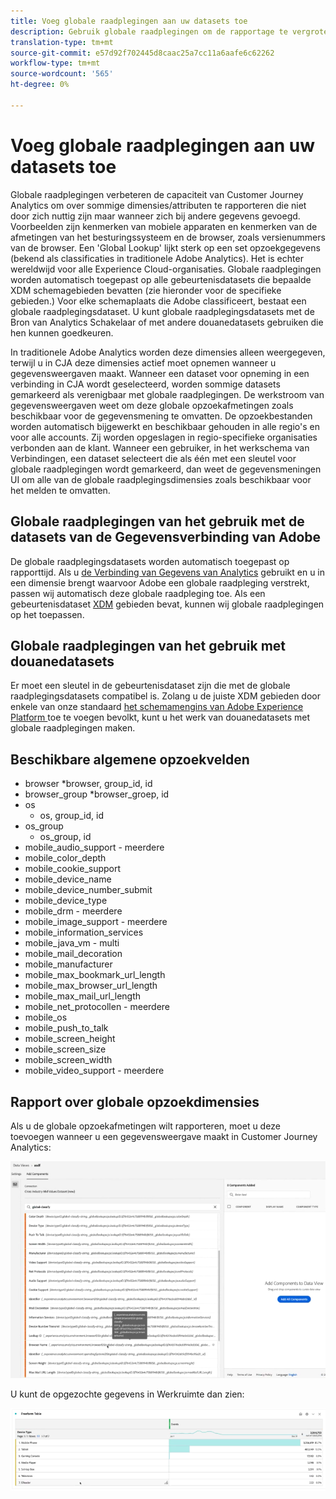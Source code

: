 ```yaml
---
title: Voeg globale raadplegingen aan uw datasets toe
description: Gebruik globale raadplegingen om de rapportage te vergroten met nuttige dimensies in Customer Journey Analytics.
translation-type: tm+mt
source-git-commit: e57d92f702445d8caac25a7cc11a6aafe6c62262
workflow-type: tm+mt
source-wordcount: '565'
ht-degree: 0%

---
```



# Voeg globale raadplegingen aan uw datasets toe

Globale raadplegingen verbeteren de capaciteit van Customer Journey Analytics om over sommige dimensies/attributen te rapporteren die niet door zich nuttig zijn maar wanneer zich bij andere gegevens gevoegd. Voorbeelden zijn kenmerken van mobiele apparaten en kenmerken van de afmetingen van het besturingssysteem en de browser, zoals versienummers van de browser. Een &#39;Global Lookup&#39; lijkt sterk op een set opzoekgegevens (bekend als classificaties in traditionele Adobe Analytics). Het is echter wereldwijd voor alle Experience Cloud-organisaties. Globale raadplegingen worden automatisch toegepast op alle gebeurtenisdatasets die bepaalde XDM schemagebieden bevatten (zie hieronder voor de specifieke gebieden.)
Voor elke schemaplaats die Adobe classificeert, bestaat een globale raadplegingsdataset. U kunt globale raadplegingsdatasets met de Bron van Analytics Schakelaar of met andere douanedatasets gebruiken die hen kunnen goedkeuren.

In traditionele Adobe Analytics worden deze dimensies alleen weergegeven, terwijl u in CJA deze dimensies actief moet opnemen wanneer u gegevensweergaven maakt. Wanneer een dataset voor opneming in een verbinding in CJA wordt geselecteerd, worden sommige datasets gemarkeerd als verenigbaar met globale raadplegingen. De werkstroom van gegevensweergaven weet om deze globale opzoekafmetingen zoals beschikbaar voor de gegevensmening te omvatten. De opzoekbestanden worden automatisch bijgewerkt en beschikbaar gehouden in alle regio&#39;s en voor alle accounts. Zij worden opgeslagen in regio-specifieke organisaties verbonden aan de klant.
Wanneer een gebruiker, in het werkschema van Verbindingen, een dataset selecteert die als één met een sleutel voor globale raadplegingen wordt gemarkeerd, dan weet de gegevensmeningen UI om alle van de globale raadplegingsdimensies zoals beschikbaar voor het melden te omvatten.

## Globale raadplegingen van het gebruik met de datasets van de Gegevensverbinding van Adobe

De globale raadplegingsdatasets worden automatisch toegepast op rapporttijd. Als u [de Verbinding van Gegevens van Analytics](https://experienceleague.adobe.com/docs/experience-platform/sources/connectors/adobe-applications/analytics.html?lang=en#connectors) gebruikt en u in een dimensie brengt waarvoor Adobe een globale raadpleging verstrekt, passen wij automatisch deze globale raadpleging toe. Als een gebeurtenisdataset [XDM](https://experienceleague.adobe.com/docs/experience-platform/xdm/home.html?lang=en) gebieden bevat, kunnen wij globale raadplegingen op het toepassen.

## Globale raadplegingen van het gebruik met douanedatasets

Er moet een sleutel in de gebeurtenisdataset zijn die met de globale raadplegingsdatasets compatibel is. Zolang u de juiste XDM gebieden door enkele van onze standaard [het schemamengins van Adobe Experience Platform ](https://experienceleague.adobe.com/docs/experience-platform/xdm/mixins/event/environment-details.html?lang=en#mixins) toe te voegen bevolkt, kunt u het werk van douanedatasets met globale raadplegingen maken.

## Beschikbare algemene opzoekvelden

* browser
*browser, group_id, id
* browser_group
*browser_groep, id
* os
   * os, group_id, id
* os_group
   * os_group, id
* mobile_audio_support - meerdere
* mobile_color_depth
* mobile_cookie_support
* mobile_device_name
* mobile_device_number_submit
* mobile_device_type
* mobile_drm - meerdere
* mobile_image_support - meerdere
* mobile_information_services
* mobile_java_vm - multi
* mobile_mail_decoration
* mobile_manufacturer
* mobile_max_bookmark_url_length
* mobile_max_browser_url_length
* mobile_max_mail_url_length
* mobile_net_protocollen - meerdere
* mobile_os
* mobile_push_to_talk
* mobile_screen_height
* mobile_screen_size
* mobile_screen_width
* mobile_video_support - meerdere

## Rapport over globale opzoekdimensies

Als u de globale opzoekafmetingen wilt rapporteren, moet u deze toevoegen wanneer u een gegevensweergave maakt in Customer Journey Analytics:

![](assets/global-lookup.png)

U kunt de opgezochte gegevens in Werkruimte dan zien:

![](assets/gl-reporting.png)

